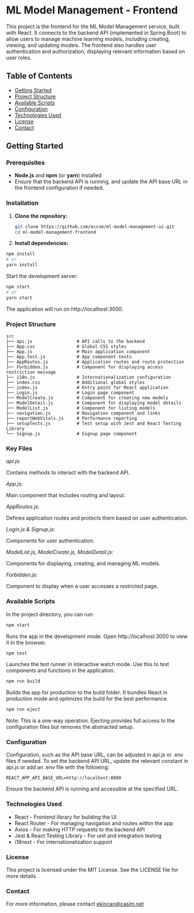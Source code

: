# ML Model Management - Frontend

This project is the frontend for the ML Model Management service, built with React. It connects to the backend API (implemented in Spring Boot) to allow users to manage machine learning models, including creating, viewing, and updating models. The frontend also handles user authentication and authorization, displaying relevant information based on user roles.

## Table of Contents

- [Getting Started](#getting-started)
- [Project Structure](#project-structure)
- [Available Scripts](#available-scripts)
- [Configuration](#configuration)
- [Technologies Used](#technologies-used)
- [License](#license)
- [Contact](#contact)

## Getting Started

### Prerequisites

- **Node.js** and **npm** (or **yarn**) installed
- Ensure that the backend API is running, and update the API base URL in the frontend configuration if needed.

### Installation

1. **Clone the repository:**

   ```bash
   git clone https://github.com/eccsm/ml-model-management-ui.git
   cd ml-model-management-frontend
   
2. **Install dependencies:**

```bash
npm install
# or
yarn install
```
Start the development server:

```bash
npm start
# or
yarn start
```
The application will run on http://localhost:3000.

### Project Structure
```plaintext
src
├── api.js                 # API calls to the backend
├── App.css                # Global CSS styles
├── App.js                 # Main application component
├── App.test.js            # App component tests
├── AppRoutes.js           # Application routes and route protection
├── Forbidden.js           # Component for displaying access restriction message
├── i18n.js                # Internationalization configuration
├── index.css              # Additional global styles
├── index.js               # Entry point for React application
├── Login.js               # Login page component
├── ModelCreate.js         # Component for creating new models
├── ModelDetail.js         # Component for displaying model details
├── ModelList.js           # Component for listing models
├── navigation.js          # Navigation component and links
├── reportWebVitals.js     # Performance reporting
├── setupTests.js          # Test setup with Jest and React Testing Library
└── Signup.js              # Signup page component
```
### Key Files

_api.js:_ 

Contains methods to interact with the backend API.

_App.js:_ 

Main component that includes routing and layout.

_AppRoutes.js:_ 

Defines application routes and protects them based on user authentication.

_Login.js & Signup.js:_ 

Components for user authentication.

_ModelList.js, ModelCreate.js, ModelDetail.js:_ 

Components for displaying, creating, and managing ML models.

_Forbidden.js:_ 

Component to display when a user accesses a restricted page.

### Available Scripts

In the project directory, you can run:

```bash
npm start
```
Runs the app in the development mode. Open http://localhost:3000 to view it in the browser.
```bash
npm test
```
Launches the test runner in interactive watch mode. Use this to test components and functions in the application.
```bash
npm run build
```
Builds the app for production to the build folder. It bundles React in production mode and optimizes the build for the best performance.
```bash
npm run eject
```
Note: This is a one-way operation. Ejecting provides full access to the configuration files but removes the abstracted setup.

### Configuration
Configuration, such as the API base URL, can be adjusted in api.js or .env files if needed. To set the backend API URL, update the relevant constant in api.js or add an .env file with the following:

```plaintext
REACT_APP_API_BASE_URL=http://localhost:8080
```
Ensure the backend API is running and accessible at the specified URL.

### Technologies Used

* React - Frontend library for building the UI
* React Router - For managing navigation and routes within the app
* Axios - For making HTTP requests to the backend API
* Jest & React Testing Library - For unit and integration testing
* i18next - For internationalization support

### License
This project is licensed under the MIT License. See the LICENSE file for more details.

### Contact
For more information, please contact ekincan@casim.net
